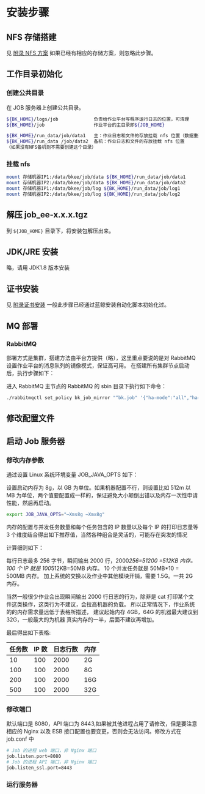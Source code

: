 # 安装步骤

## NFS 存储搭建

见 [附录 NFS 方案](../附录/NFSSolution.md) 如果已经有相应的存储方案，则忽略此步骤。

## 工作目录初始化

### 创建公共目录

在 JOB 服务器上创建公共目录。
```bash
${BK_HOME}/logs/job				负责给作业平台写程序运行日志的位置，可清理
${BK_HOME}/job					作业平台的主目录即${JOB_HOME}

${BK_HOME}/run_data/job/data1	主：作业日志和文件的存放挂载 nfs 位置（数据重要不可丢）
${BK_HOME}/run_data /job/data2	备机：作业日志和文件的存放挂载 nfs 位置
（如果没有NFS备机则不需要创建这个目录）
```

### 挂载 nfs

```bash
mount 存储机器IP1:/data/bkee/job/data ${BK_HOME}/run_data/job/data1
mount 存储机器IP2:/data/bkee/job/data ${BK_HOME}/run_data/job/data2
mount 存储机器IP1:/data/bkee/job/log ${BK_HOME}/run_data/job/log1
mount 存储机器IP2:/data/bkee/job/log ${BK_HOME}/run_data/job/log2
```

## 解压 job_ee-x.x.x.tgz

到 `${JOB_HOME}` 目录下，将安装包解压出来。

## JDK/JRE 安装

略，请用 JDK1.8 版本安装

## 证书安装

见 [附录证书安装](../附录/CertificatesInstallation.md) 一般此步骤已经通过蓝鲸安装自动化脚本初始化过。

## MQ 部署

### RabbitMQ

部署方式是集群，搭建方法由平台方提供（略），这里重点要说的是对 RabbitMQ 设置作业平台的消息队列的镜像模式，保证高可用。 在搭建所有集群节点启动后，执行步骤如下：

进入 RabbitMQ 主节点的 RabbitMQ 的 sbin 目录下执行如下命令：

```bash
./rabbitmqctl set_policy bk_job_mirror "^bk.job" '{"ha-mode":"all","ha-sync-mode":"automatic"}'
```

## 修改配置文件

## 启动 Job 服务器

### 修改内存参数


通过设置 Linux 系统环境变量 JOB_JAVA_OPTS 如下：

设置启动内存为 8g，以 GB 为单位。如果机器配置不行，则设置比如 512m 以 MB 为单位，两个值要配置成一样的，保证避免大小颠倒出错以及内存一次性申请性能，然后再启动。

```bash
export JOB_JAVA_OPTS="–Xms8g –Xmx8g"
```

内存的配置与并发任务数量和每个任务包含的 IP 数量以及每个 IP 的打印日志量等 3 个维度结合得出如下推荐值，当然各种组合是灵活的，可能存在突发的情况

计算细则如下：

每行日志最多 256 字节，瞬间输出 2000 行，2000*256=51200 =512KB 内存。
100 个 IP 就是 100*512KB=50MB 内存。
10 个并发任务就是 50MB*10 = 500MB 内存。 加上系统的交换以及作业中其他模块开销，需要 1.5G。一共 2G 内存。

当然一般很少作业会出现瞬间输出 2000 行日志的行为，除非是 cat 打印某个文件这类操作，这类行为不建议，会拉高机器的负载。 所以正常情况下，作业系统的的内存需求量远低于表格所描述， 建议起始内存 4GB，64G 的机器最大建议到 32G，一般最大的为机器 真实内存的一半，后面不建议再增加。

最后得出如下表格:

| 任务数 | IP 数 | 日志行数 | 内存 |
|--|--|--|--|
| 10  | 100 | 2000 | 2G  |
| 100 | 100 | 2000 | 8G  |
| 200 | 100 | 2000 | 16G |
| 500 | 100 | 2000 | 32G |

### 修改端口

默认端口是 8080，API 端口为 8443,如果被其他进程占用了请修改，但是要注意相应的 Nginx 以及 ESB 接口配置也要变更，否则会无法访问。修改方式在 job.conf 中
```bash
# Job 的进程 web 端口，非 Nginx 端口
job.listen.port=8080
# Job 的进程 API 端口，非 Nginx 端口
job.listen_ssl.port=8443
```

### 运行服务器
